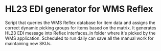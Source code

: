 # HL23 EDI generator for WMS Reflex

Script that queries the WMS Reflex database for item data and assigns the correct dynamic picking groups for items based on the matrix. It generates HL23 EDI message into Reflex interfaces_in folder where it's picked by the WMS application. Scheduled to run daily can save all the manual work for maintaining new SKUs.
